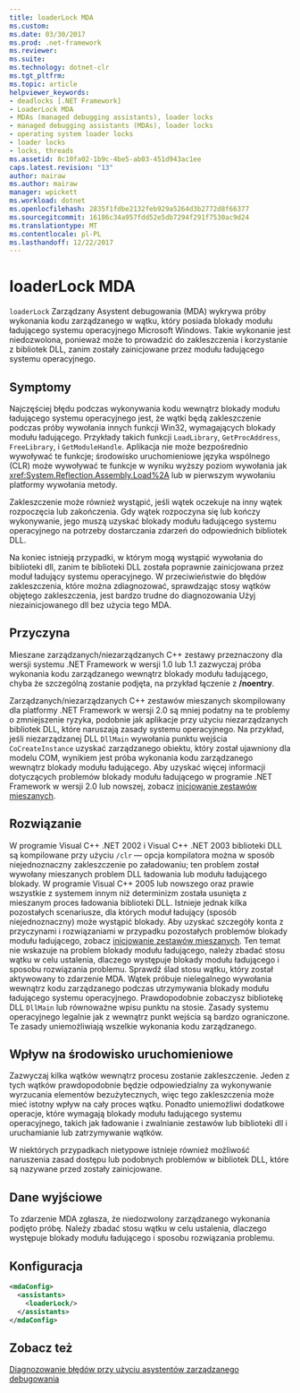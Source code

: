 ```yaml
---
title: loaderLock MDA
ms.custom: 
ms.date: 03/30/2017
ms.prod: .net-framework
ms.reviewer: 
ms.suite: 
ms.technology: dotnet-clr
ms.tgt_pltfrm: 
ms.topic: article
helpviewer_keywords:
- deadlocks [.NET Framework]
- LoaderLock MDA
- MDAs (managed debugging assistants), loader locks
- managed debugging assistants (MDAs), loader locks
- operating system loader locks
- loader locks
- locks, threads
ms.assetid: 8c10fa02-1b9c-4be5-ab03-451d943ac1ee
caps.latest.revision: "13"
author: mairaw
ms.author: mairaw
manager: wpickett
ms.workload: dotnet
ms.openlocfilehash: 2835f1fdbe2132feb929a5264d3b2772d8f66377
ms.sourcegitcommit: 16186c34a957fdd52e5db7294f291f7530ac9d24
ms.translationtype: MT
ms.contentlocale: pl-PL
ms.lasthandoff: 12/22/2017
---
```

# <a name="loaderlock-mda"></a>loaderLock MDA
`loaderLock` Zarządzany Asystent debugowania (MDA) wykrywa próby wykonania kodu zarządzanego w wątku, który posiada blokady modułu ładującego systemu operacyjnego Microsoft Windows.  Takie wykonanie jest niedozwolona, ponieważ może to prowadzić do zakleszczenia i korzystanie z bibliotek DLL, zanim zostały zainicjowane przez modułu ładującego systemu operacyjnego.  
  
## <a name="symptoms"></a>Symptomy  
 Najczęściej błędu podczas wykonywania kodu wewnątrz blokady modułu ładującego systemu operacyjnego jest, że wątki będą zakleszczenie podczas próby wywołania innych funkcji Win32, wymagających blokady modułu ładującego.  Przykłady takich funkcji `LoadLibrary`, `GetProcAddress`, `FreeLibrary`, i `GetModuleHandle`.  Aplikacja nie może bezpośrednio wywoływać te funkcje; środowisko uruchomieniowe języka wspólnego (CLR) może wywoływać te funkcje w wyniku wyższy poziom wywołania jak <xref:System.Reflection.Assembly.Load%2A> lub w pierwszym wywołaniu platformy wywołania metody.  
  
 Zakleszczenie może również wystąpić, jeśli wątek oczekuje na inny wątek rozpoczęcia lub zakończenia.  Gdy wątek rozpoczyna się lub kończy wykonywanie, jego muszą uzyskać blokady modułu ładującego systemu operacyjnego na potrzeby dostarczania zdarzeń do odpowiednich bibliotek DLL.  
  
 Na koniec istnieją przypadki, w którym mogą wystąpić wywołania do biblioteki dll, zanim te biblioteki DLL została poprawnie zainicjowana przez moduł ładujący systemu operacyjnego.  W przeciwieństwie do błędów zakleszczenia, które można zdiagnozować, sprawdzając stosy wątków objętego zakleszczenia, jest bardzo trudne do diagnozowania Użyj niezainicjowanego dll bez użycia tego MDA.  
  
## <a name="cause"></a>Przyczyna  
 Mieszane zarządzanych/niezarządzanych C++ zestawy przeznaczony dla wersji systemu .NET Framework w wersji 1.0 lub 1.1 zazwyczaj próba wykonania kodu zarządzanego wewnątrz blokady modułu ładującego, chyba że szczególną zostanie podjęta, na przykład łączenie z **/noentry**.
  
 Zarządzanych/niezarządzanych C++ zestawów mieszanych skompilowany dla platformy .NET Framework w wersji 2.0 są mniej podatny na te problemy o zmniejszenie ryzyka, podobnie jak aplikacje przy użyciu niezarządzanych bibliotek DLL, które naruszają zasady systemu operacyjnego.  Na przykład, jeśli niezarządzanej DLL `DllMain` wywołania punktu wejścia `CoCreateInstance` uzyskać zarządzanego obiektu, który został ujawniony dla modelu COM, wynikiem jest próba wykonania kodu zarządzanego wewnątrz blokady modułu ładującego. Aby uzyskać więcej informacji dotyczących problemów blokady modułu ładującego w programie .NET Framework w wersji 2.0 lub nowszej, zobacz [inicjowanie zestawów mieszanych](/cpp/dotnet/initialization-of-mixed-assemblies).  
  
## <a name="resolution"></a>Rozwiązanie  
 W programie Visual C++ .NET 2002 i Visual C++ .NET 2003 biblioteki DLL są kompilowane przy użyciu `/clr` — opcja kompilatora można w sposób niejednoznaczny zakleszczenie po załadowaniu; ten problem został wywołany mieszanych problem DLL ładowania lub modułu ładującego blokady. W programie Visual C++ 2005 lub nowszego oraz prawie wszystkie z systemem innym niż determinizm została usunięta z mieszanym proces ładowania biblioteki DLL. Istnieje jednak kilka pozostałych scenariusze, dla których moduł ładujący (sposób niejednoznaczny) może wystąpić blokady. Aby uzyskać szczegóły konta z przyczynami i rozwiązaniami w przypadku pozostałych problemów blokady modułu ładującego, zobacz [inicjowanie zestawów mieszanych](/cpp/dotnet/initialization-of-mixed-assemblies). Ten temat nie wskazuje na problem blokady modułu ładującego, należy zbadać stosu wątku w celu ustalenia, dlaczego występuje blokady modułu ładującego i sposobu rozwiązania problemu. Sprawdź ślad stosu wątku, który został aktywowany to zdarzenie MDA.  Wątek próbuje nielegalnego wywołania wewnątrz kodu zarządzanego podczas utrzymywania blokady modułu ładującego systemu operacyjnego.  Prawdopodobnie zobaczysz bibliotekę DLL `DllMain` lub równoważne wpisu punktu na stosie.  Zasady systemu operacyjnego legalnie jak z wewnątrz punkt wejścia są bardzo ograniczone.  Te zasady uniemożliwiają wszelkie wykonania kodu zarządzanego.  
  
## <a name="effect-on-the-runtime"></a>Wpływ na środowisko uruchomieniowe  
 Zazwyczaj kilka wątków wewnątrz procesu zostanie zakleszczenie.  Jeden z tych wątków prawdopodobnie będzie odpowiedzialny za wykonywanie wyrzucania elementów bezużytecznych, więc tego zakleszczenia może mieć istotny wpływ na cały proces wątku.  Ponadto uniemożliwi dodatkowe operacje, które wymagają blokady modułu ładującego systemu operacyjnego, takich jak ładowanie i zwalnianie zestawów lub biblioteki dll i uruchamianie lub zatrzymywanie wątków.  
  
 W niektórych przypadkach nietypowe istnieje również możliwość naruszenia zasad dostępu lub podobnych problemów w bibliotek DLL, które są nazywane przed zostały zainicjowane.  
  
## <a name="output"></a>Dane wyjściowe  
 To zdarzenie MDA zgłasza, że niedozwolony zarządzanego wykonania podjęto próbę.  Należy zbadać stosu wątku w celu ustalenia, dlaczego występuje blokady modułu ładującego i sposobu rozwiązania problemu.  
  
## <a name="configuration"></a>Konfiguracja  
  
```xml  
<mdaConfig>  
  <assistants>  
    <loaderLock/>  
  </assistants>  
</mdaConfig>  
```  
  
## <a name="see-also"></a>Zobacz też  
 [Diagnozowanie błędów przy użyciu asystentów zarządzanego debugowania](../../../docs/framework/debug-trace-profile/diagnosing-errors-with-managed-debugging-assistants.md)
